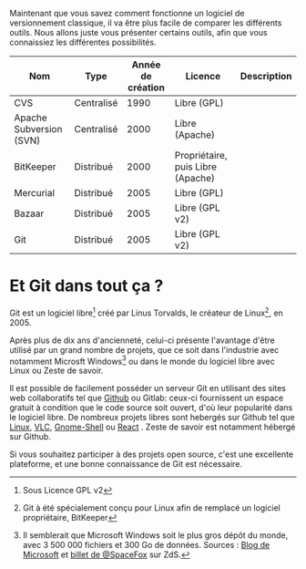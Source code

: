 Maintenant que vous savez comment fonctionne un logiciel de versionnement classique, il va être plus facile de comparer les différents outils. Nous allons juste vous présenter certains outils, afin que vous connaissiez les différentes possibilités.

| Nom                     | Type       | Année de création | Licence                           | Description |
| ----------------------- | ---------- | ----------------- | --------------------------------- | ----------- |
| CVS                     | Centralisé | 1990              | Libre (GPL)                       |             |
| Apache Subversion (SVN) | Centralisé | 2000              | Libre (Apache)                    |             |
| BitKeeper               | Distribué  | 2000              | Propriétaire, puis Libre (Apache) |             |
| Mercurial               | Distribué  | 2005              | Libre (GPL)                       |             |
| Bazaar                  | Distribué  | 2005              | Libre (GPL v2)                    |             |
| Git                     | Distribué  | 2005              | Libre (GPL v2)                    |             |


# Et Git dans tout ça ? 
Git est un logiciel libre[^licence-git] créé par Linus Torvalds, le créateur de Linux[^creation-git], en 2005.

Après plus de dix ans d'ancienneté, celui-ci présente l'avantage d'être utilisé par un grand nombre de projets, que ce soit dans l'industrie avec notamment Microsft Windows[^git-windows] ou dans le monde du logiciel libre avec Linux ou Zeste de savoir. 
[^licence-git]: Sous Licence GPL v2
[^creation-git]: Git à été spécialement conçu pour Linux afin de remplacé un logiciel propriétaire, BitKeeper
[^git-windows]: Il semblerait que Microsoft Windows soit le plus gros dépôt du monde, avec 3 500 000 fichiers et 300 Go de données. Sources : [Blog de Microsoft](https://blogs.msdn.microsoft.com/bharry/2017/05/24/the-largest-git-repo-on-the-planet) et [billet de @SpaceFox](https://zestedesavoir.com/billets/1914/et-le-plus-gros-depot-git-du-monde-appartiendrait-a/) sur ZdS.

Il est possible de facilement posséder un serveur Git en utilisant des sites web collaboratifs tel que [Github](https://github.com/) ou Gitlab: ceux-ci fournissent un espace gratuit à condition que le code source soit ouvert, d'où leur popularité dans le logiciel libre. De nombreux projets libres sont hebergés sur Github tel que [Linux](https://github.com/torvalds/linux), [VLC](https://github.com/videolan/vlc),  [Gnome-Shell](https://github.com/GNOME/gnome-shell) ou [React](https://github.com/facebook/react) . Zeste de savoir est notamment hébergé sur Github. 

Si vous souhaitez participer à des projets open source, c'est une excellente plateforme, et une bonne connaissance de Git est nécessaire. 
